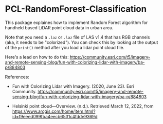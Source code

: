 # PCL-RandomForest-Classification
This package explaines how to implement Random Forest algorithm for handheld based LiDAR point cloud data in urban area.

Note that you need a `.laz` or `.laz` file of LAS v1.4 that has RGB channels (aka, it needs to be "colorized"). You can check this by looking at the output of the `print()` method after you load a lidar point cloud file. 

Here's a lead on how to do this: https://community.esri.com/t5/imagery-and-remote-sensing-blog/fun-with-colorizing-lidar-with-imagery/ba-p/884803

References: 

- Fun with Colorizing Lidar with Imagery. (2020, June 23). Esri Community. https://community.esri.com/t5/imagery-and-remote-sensing-blog/fun-with-colorizing-lidar-with-imagery/ba-p/884803

- Helsinki point cloud—Overview. (n.d.). Retrieved March 12, 2022, from https://www.arcgis.com/home/item.html?id=f9eeed099fba4eecb6531c4fdde9369d




